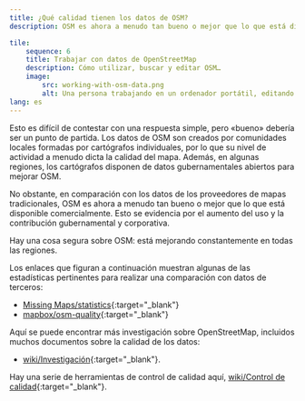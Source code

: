 ```yaml
---
title: ¿Qué calidad tienen los datos de OSM?
description: OSM es ahora a menudo tan bueno o mejor que lo que está disponible comercialmente

tile:
    sequence: 6
    title: Trabajar con datos de OpenStreetMap
    description: Cómo utilizar, buscar y editar OSM…
    image:
        src: working-with-osm-data.png
        alt: Una persona trabajando en un ordenador portátil, editando datos de OpenStreetMap
lang: es
---
```


Esto es difícil de contestar con una respuesta simple, pero «bueno» debería ser un punto de partida. Los datos de OSM son creados por comunidades locales formadas por cartógrafos individuales, por lo que su nivel de actividad a menudo dicta la calidad del mapa. Además, en algunas regiones, los cartógrafos disponen de datos gubernamentales abiertos para mejorar OSM.

No obstante, en comparación con los datos de los proveedores de mapas tradicionales, OSM es ahora a menudo tan bueno o mejor que lo que está disponible comercialmente. Esto se evidencia por el aumento del uso y la contribución gubernamental y corporativa.

Hay una cosa segura sobre OSM: está mejorando constantemente en todas las regiones.

Los enlaces que figuran a continuación muestran algunas de las estadísticas pertinentes para realizar una comparación con datos de terceros:

- [Missing Maps/statistics](https://www.missingmaps.org/es/statistics/){:target="_blank"}
- [mapbox/osm-quality](https://mapbox.github.io/osm-analysis-collab/osm-quality){:target="_blank"}

Aquí se puede encontrar más investigación sobre OpenStreetMap, incluidos muchos documentos sobre la calidad de los datos:

- [wiki/Investigación](https://wiki.openstreetmap.org/wiki/ES:Investigaci%C3%B3n){:target="_blank"}.

Hay una serie de herramientas de control de calidad aquí, [wiki/Control de calidad](https://wiki.openstreetmap.org/wiki/ES:Control_de_calidad){:target="_blank"}.
